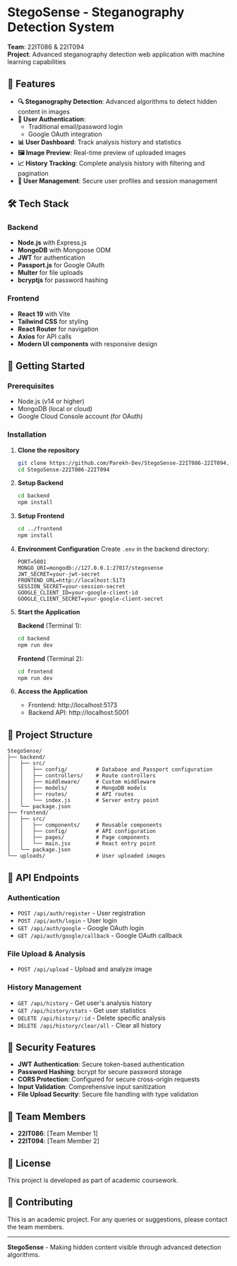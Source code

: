 # StegoSense - Steganography Detection System

**Team**: 22IT086 & 22IT094  
**Project**: Advanced steganography detection web application with machine learning capabilities

## 🎯 Features

- **🔍 Steganography Detection**: Advanced algorithms to detect hidden content in images
- **🔐 User Authentication**: 
  - Traditional email/password login
  - Google OAuth integration
- **📊 User Dashboard**: Track analysis history and statistics
- **🖼️ Image Preview**: Real-time preview of uploaded images
- **📈 History Tracking**: Complete analysis history with filtering and pagination
- **👤 User Management**: Secure user profiles and session management

## 🛠️ Tech Stack

### Backend
- **Node.js** with Express.js
- **MongoDB** with Mongoose ODM
- **JWT** for authentication
- **Passport.js** for Google OAuth
- **Multer** for file uploads
- **bcryptjs** for password hashing

### Frontend
- **React 19** with Vite
- **Tailwind CSS** for styling
- **React Router** for navigation
- **Axios** for API calls
- **Modern UI components** with responsive design

## 🚀 Getting Started

### Prerequisites
- Node.js (v14 or higher)
- MongoDB (local or cloud)
- Google Cloud Console account (for OAuth)

### Installation

1. **Clone the repository**
   ```bash
   git clone https://github.com/Parekh-Dev/StegoSense-22IT086-22IT094.git
   cd StegoSense-22IT086-22IT094
   ```

2. **Setup Backend**
   ```bash
   cd backend
   npm install
   ```

3. **Setup Frontend**
   ```bash
   cd ../frontend
   npm install
   ```

4. **Environment Configuration**
   Create `.env` in the backend directory:
   ```env
   PORT=5001
   MONGO_URI=mongodb://127.0.0.1:27017/stegosense
   JWT_SECRET=your-jwt-secret
   FRONTEND_URL=http://localhost:5173
   SESSION_SECRET=your-session-secret
   GOOGLE_CLIENT_ID=your-google-client-id
   GOOGLE_CLIENT_SECRET=your-google-client-secret
   ```

5. **Start the Application**
   
   **Backend** (Terminal 1):
   ```bash
   cd backend
   npm run dev
   ```
   
   **Frontend** (Terminal 2):
   ```bash
   cd frontend
   npm run dev
   ```

6. **Access the Application**
   - Frontend: http://localhost:5173
   - Backend API: http://localhost:5001

## 📁 Project Structure

```
StegoSense/
├── backend/
│   ├── src/
│   │   ├── config/         # Database and Passport configuration
│   │   ├── controllers/    # Route controllers
│   │   ├── middleware/     # Custom middleware
│   │   ├── models/         # MongoDB models
│   │   ├── routes/         # API routes
│   │   └── index.js        # Server entry point
│   └── package.json
├── frontend/
│   ├── src/
│   │   ├── components/     # Reusable components
│   │   ├── config/         # API configuration
│   │   ├── pages/          # Page components
│   │   └── main.jsx        # React entry point
│   └── package.json
└── uploads/                # User uploaded images
```

## 🔧 API Endpoints

### Authentication
- `POST /api/auth/register` - User registration
- `POST /api/auth/login` - User login
- `GET /api/auth/google` - Google OAuth login
- `GET /api/auth/google/callback` - Google OAuth callback

### File Upload & Analysis
- `POST /api/upload` - Upload and analyze image

### History Management
- `GET /api/history` - Get user's analysis history
- `GET /api/history/stats` - Get user statistics
- `DELETE /api/history/:id` - Delete specific analysis
- `DELETE /api/history/clear/all` - Clear all history

## 🔐 Security Features

- **JWT Authentication**: Secure token-based authentication
- **Password Hashing**: bcrypt for secure password storage
- **CORS Protection**: Configured for secure cross-origin requests
- **Input Validation**: Comprehensive input sanitization
- **File Upload Security**: Secure file handling with type validation

## 👥 Team Members

- **22IT086**: [Team Member 1]
- **22IT094**: [Team Member 2]

## 📄 License

This project is developed as part of academic coursework.

## 🤝 Contributing

This is an academic project. For any queries or suggestions, please contact the team members.

---

**StegoSense** - Making hidden content visible through advanced detection algorithms.